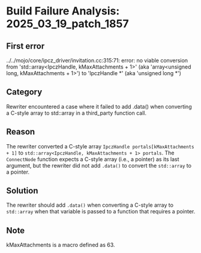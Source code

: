 # Build Failure Analysis: 2025_03_19_patch_1857

## First error

../../mojo/core/ipcz_driver/invitation.cc:315:71: error: no viable conversion from 'std::array<IpczHandle, kMaxAttachments + 1>' (aka 'array<unsigned long, kMaxAttachments + 1>') to 'IpczHandle *' (aka 'unsigned long *')

## Category
Rewriter encountered a case where it failed to add .data() when converting a C-style array to std::array in a third_party function call.

## Reason
The rewriter converted a C-style array `IpczHandle portals[kMaxAttachments + 1]` to `std::array<IpczHandle, kMaxAttachments + 1> portals`. The `ConnectNode` function expects a C-style array (i.e., a pointer) as its last argument, but the rewriter did not add `.data()` to convert the `std::array` to a pointer.

## Solution
The rewriter should add `.data()` when converting a C-style array to `std::array` when that variable is passed to a function that requires a pointer.

## Note
kMaxAttachments is a macro defined as 63.